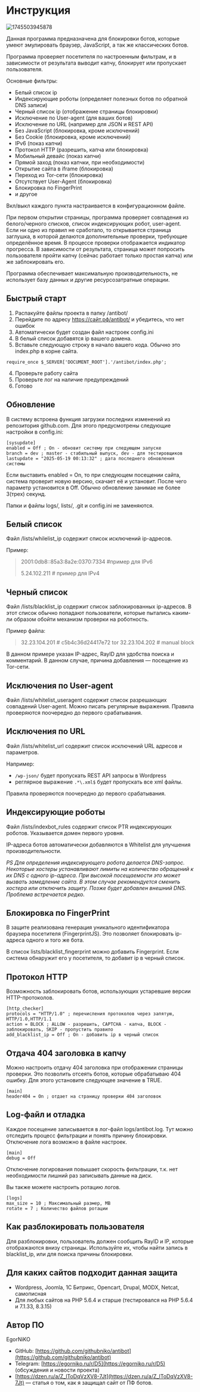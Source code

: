 # Инструкция

![1745503945878](images/README/1745503945878.png)

Данная программа предназначена для блокировки ботов, которые умеют эмулировать браузер, JavaScript, а так же классических ботов.

Программа проверяет посетителя по настроенным фильтрам, и в зависимости от результата выводит капчу, блокирует или пропускает пользователя.

Основные фильтры:

* Белый список ip
* Индексирующие роботы (определяет полезных ботов по обратной DNS записи)
* Черный список ip (отображение страницы блокировки)
* Исключение по User-agent (для ваших ботов)
* Исключение по URL (например для JSON и REST API)
* Без JavaScript (блокировка, кроме исключений)
* Без Cookie (блокировка, кроме исключений)
* IPv6 (показ капчи)
* Протокол HTTP (разрешить, капча или блокировка)
* Мобильный девайс (показ капчи)
* Прямой заход (показ капчки, при необходимости)
* Открытие сайта в iframe (блокировка)
* Переход из Tor-сети (блокировка)
* Отсутствует User-Agent (блокировка)
* Блокировка по FingerPrint
* и другое

Вкл/выкл каждого пункта настраивается в конфигурационном файле.

При первом открытии страницы, программа проверяет совпадения из белого/черного списков, список индексирующих робот, user-agent. Если ни одно из правил не сработало, то открывается страница заглушка, в которой делаются дополнительные проверки, требующие определённое время. В процессе проверки отображается индикатор прогресса. В зависимости от результата, страница может попросить пользователя пройти капчу (сейчас работает только простая капча) или же заблокировать его.

Программа обеспечивает максимальную производительность, не использует базу данных и другие ресурсозатратные операции.

## Быстрый старт

1. Распакуйте файлы проекта в папку /antibot/
2. Перейдите по адресу https://сайт.рф/antibot/ и убедитесь, что нет ошибок
3. Автоматически будет создан файл настроек config.ini
4. В белый список добавятся ip вашего домена.
5. Вставьте следующую строку в начало вашего кода. Обычно это index.php в корне сайта.

```
require_once $_SERVER['DOCUMENT_ROOT'].'/antibot/index.php';
```

4. Проверьте работу сайта
5. Проверьте лог на наличие предупреждений
6. Готово

## Обновление

В систему встроена функция загрузки последних изменений из репозитория github.com. Для этого предусмотрены следующие настройки в config.ini:

```
[sysupdate]
enabled = Off ; On - обновит систему при следующем запуске
branch = dev ; master - стабильный выпуск, dev - для тестировщиков
lastupdate = "2025-05-19 00:13:32" ; дата последнего обновления системы
```

Если выставить enabled = On, то при следующем посещении сайта, система проверит новую версию, скачает её и установит. После чего параметр установится в Off. Обычно обновление занимае не более 3(трех) секунд.

Папки и файлы logs/, lists/, .git и config.ini не заменяются.

## Белый список

Файл /lists/whilelist_ip содержит список исключений ip-адресов.

Пример:

> 2001:0db8::85a3:8a2e:0370:7334 #пример для IPv6
>
> 5.24.102.211 # пример для IPv4

## Черный список

Файл /lists/blacklist_ip содержит список заблокированных ip-адресов. В этот список обычно попадают пользователи, которые пытались каким-ли образом обойти механизм проверки на роботность.

Пример файла:

> 32.23.104.201 # c5b4c36d24417e72 tor
> 32.23.104.202 # manual block

В данном примере указан IP-адрес, RayID для удобства поиска и комментарий. В данном случае, причина добавления — посещение из Tor-сети.

## Исключения по User-agent

Файл /lists/whitelist_useragent содержит список разрешающих совпадений User-agent. Можно писать регулярные выражения. Правила проверяются поочередно до первого срабатывания.

## Исключения по URL

Файл /lists/whitelist_url содержит список исключений URL адресов и параметров.

Например:

* `/wp-json/` будет пропускать REST API запросы в Wordpress
* реглярное выражение `.*\.xml$` будет пропускать все xml файлы.

Правила проверяются поочередно до первого срабатывания.

## Индексирующие роботы

Файл /lists/indexbot_rules содержит список PTR индексирующих роботов. Указывается домен первого уровня.

IP-адреса ботов автоматически добавляются в Whitelist для улучшения производительности.

*PS Для определения индексирующего робота делается DNS-запрос. Некоторые хостеры устанавливают лимиты на количество обращений к их DNS с одного ip-адреса. При высокой посещаемости это может вызвать замедление сайта. В этом случае рекомендуется сменить хостера или отключить защиту. Позже будет добавлен внешний DNS. Проблема встречается редко.*

## Блокировка по FingerPrint

В защите реализована генерация уникального идентификатора браузера посетителя (FingerprintJS). Это позволяет блокировать ip-адреса одного и того же бота.

В список lists/blacklist_fingerprint можно добавить Fingerprint. Если система обнаружит его у посетителя, то добавит ip в черный список.

## Протокол HTTP

Возможность заблокировать ботов, использующих устаревшие версии HTTP-протоколов.

```
[http_checker]
protocols = "HTTP/1.0" ; перечисления протоколов через запятую, HTTP/1.0,HTTP/1.1
action = BLOCK ; ALLOW - разрешить, CAPTCHA - капча, BLOCK - заблокировать, SKIP - пропустить правило
add_blacklist_ip = Off ; On - добавить ip в черный список
```

## Отдача 404 заголовка в капчу

Можно настроить отдачу 404 заголовка при отображении страницы проверки. Это позволить отсеять ботов, которые обрабатываю 404 ошибку. Для этого установите следующее значение в TRUE.

```
[main]
header404 = On ; отдает на страницу проверки 404 заголовок
```

## Log-файл и отладка

Каждое посещение записывается в лог-файл logs/antibot.log. Тут можно отследить процесс фильтрации и понять причину блокировки. Отключение лога возможно в файле настроек.

```
[main]
debug = Off
```

Отключение логирования повышает скорость фильтрации, т.к. нет необходимости лишний раз записывать данные на диск.

Вы также можете настроить ротацию логов.

```
[logs]
max_size = 10 ; Максимальный размер, MB
rotate = 7 ; Количество файлов ротации
```

## Как разблокировать пользователя

Для разблокировки, пользователь должен сообщить RayID и IP, которые отображаются внизу страницы. Используйте их, чтобы найти запись в blacklist_ip, или для поиска причины блокировки.

## Для каких сайтов подходит данная защита

* Wordpress, Joomla, 1С Битрикс, Opencart, Drupal, MODX, Netcat, самописная
* Для любых сайтов на PHP 5.6.4 и старше (тестировался на PHP 5.6.4 и 7.1.33, 8.3.15)

## Автор ПО

EgorNiKO

* GitHub: [https://github.com/githubniko/antibot](https://github.com/githubniko/antibot)
* Telegram: [https://egorniko.ru/r/D5](https://egorniko.ru/r/D5) (обсуждения и новости проекта)
* [https://dzen.ru/a/Z_lToDqVzXV8-7Jt](https://dzen.ru/a/Z_lToDqVzXV8-7Jt) — статья о том, как я защищал сайт от ПФ ботов.
